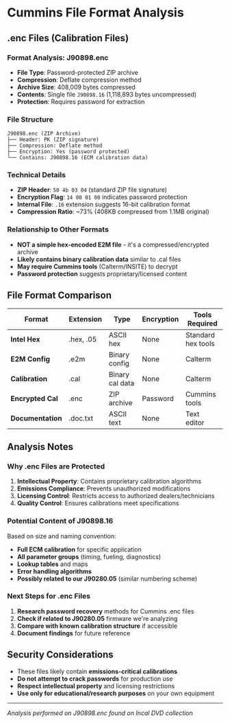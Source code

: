 # Cummins File Format Analysis

## .enc Files (Calibration Files)

### Format Analysis: J90898.enc
- **File Type**: Password-protected ZIP archive
- **Compression**: Deflate compression method
- **Archive Size**: 408,009 bytes compressed
- **Contents**: Single file `J90898.16` (1,118,893 bytes uncompressed)
- **Protection**: Requires password for extraction

### File Structure
```
J90898.enc (ZIP Archive)
├── Header: PK (ZIP signature)
├── Compression: Deflate method
├── Encryption: Yes (password protected)
└── Contains: J90898.16 (ECM calibration data)
```

### Technical Details
- **ZIP Header**: `50 4b 03 04` (standard ZIP file signature)
- **Encryption Flag**: `14 00 01 00` indicates password protection
- **Internal File**: `.16` extension suggests 16-bit calibration format
- **Compression Ratio**: ~73% (408KB compressed from 1.1MB original)

### Relationship to Other Formats
- **NOT a simple hex-encoded E2M file** - it's a compressed/encrypted archive
- **Likely contains binary calibration data** similar to .cal files
- **May require Cummins tools** (Calterm/INSITE) to decrypt
- **Password protection** suggests proprietary/licensed content

## File Format Comparison

| Format | Extension | Type | Encryption | Tools Required |
|--------|-----------|------|------------|----------------|
| **Intel Hex** | .hex, .05 | ASCII hex | None | Standard hex tools |
| **E2M Config** | .e2m | Binary config | None | Calterm |
| **Calibration** | .cal | Binary cal data | None | Calterm |
| **Encrypted Cal** | .enc | ZIP archive | Password | Cummins tools |
| **Documentation** | .doc.txt | ASCII text | None | Text editor |

## Analysis Notes

### Why .enc Files are Protected
1. **Intellectual Property**: Contains proprietary calibration algorithms
2. **Emissions Compliance**: Prevents unauthorized modifications
3. **Licensing Control**: Restricts access to authorized dealers/technicians
4. **Quality Control**: Ensures calibrations meet specifications

### Potential Content of J90898.16
Based on size and naming convention:
- **Full ECM calibration** for specific application
- **All parameter groups** (timing, fueling, diagnostics)
- **Lookup tables** and maps
- **Error handling algorithms**
- **Possibly related to our J90280.05** (similar numbering scheme)

### Next Steps for .enc Files
1. **Research password recovery** methods for Cummins .enc files
2. **Check if related to J90280.05** firmware we're analyzing
3. **Compare with known calibration structure** if accessible
4. **Document findings** for future reference

## Security Considerations
- These files likely contain **emissions-critical calibrations**
- **Do not attempt to crack passwords** for production use
- **Respect intellectual property** and licensing restrictions
- **Use only for educational/research purposes** on your own equipment

---

*Analysis performed on J90898.enc found on Incal DVD collection*